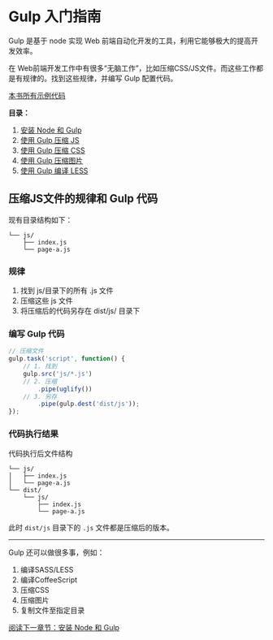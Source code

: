 Gulp 入门指南
===========

Gulp 是基于 node 实现 Web 前端自动化开发的工具，利用它能够极大的提高开发效率。

在 Web前端开发工作中有很多“无脑工作”，比如压缩CSS/JS文件。而这些工作都是有规律的。找到这些规律，并编写 Gulp 配置代码。

[本书所有示例代码](demo/)

**目录：**

1. [安装 Node 和 Gulp](chapter1.md)
2. [使用 Gulp 压缩 JS](chapter2.md)
3. [使用 Gulp 压缩 CSS](chapter3.md)
4. [使用 Gulp 压缩图片](chapter4.md)
5. [使用 Gulp 编译 LESS](chapter5.md)

压缩JS文件的规律和 Gulp 代码
------------------------

现有目录结构如下：

```
└── js/
    ├── index.js
    └── page-a.js
```

### 规律

1. 找到 js/目录下的所有 .js 文件
2. 压缩这些 js 文件
3. 将压缩后的代码另存在 dist/js/ 目录下

### 编写 Gulp 代码

```js
// 压缩文件
gulp.task('script', function() {
    // 1. 找到
    gulp.src('js/*.js')
    // 2. 压缩
        .pipe(uglify())
    // 3. 另存
        .pipe(gulp.dest('dist/js'));
});
```

### 代码执行结果

代码执行后文件结构

```
└── js/
│   ├── index.js
│   └── page-a.js
└── dist/
    └── js/
        ├── index.js
        └── page-a.js
```

此时 `dist/js` 目录下的 `.js` 文件都是压缩后的版本。

----------------

Gulp 还可以做很多事，例如：

1. 编译SASS/LESS
2. 编译CoffeeScript
3. 压缩CSS
4. 压缩图片
5. 复制文件至指定目录

[阅读下一章节：安装 Node 和 Gulp](chapter1.md)